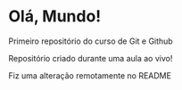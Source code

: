# Olá, Mundo!
 Primeiro repositório do curso de Git e Github

Repositório criado durante uma aula ao vivo!

Fiz uma alteração remotamente no README
